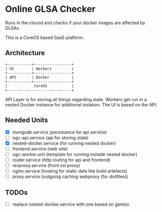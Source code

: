 # Online GLSA Checker

Runs in the clound and checks if your docker images are affected by GLSAs.

This is a CoreOS based SaaS platform.

## Architecture

````
+-----------+-----------------+
| UI        | Workers         |
+-----------+-----------------+
| API       | Docker          |
+-----------+-----------------+
|            CoreOS           |
+-----------------------------+

````

API Layer is for storing all things regarding state. Workers get run in a nested
Docker instance for additional isolation. The UI is based on the API.

## Needed Units

* [X] mongodb.service (persistance for api.service)
* [ ] ogc-api.service (api for storing state)
* [X] nested-docker.service (for running nested docker)
* [ ] frontend.service (web site)
* [ ] ogc-worker.unit (template for running instade nested docker)
* [ ] router.service (http routing for api and frontend)
* [ ] revproxy.service (front ssl proxy)
* [ ] nginx.service (hosting for static data like build artefacts)
* [ ] proxy.service (outgoing caching webproxy (for distfiles))

## TODOs

* [ ] replace nested-docker.service with one based on gentoo
